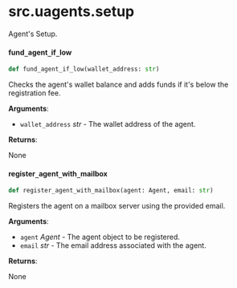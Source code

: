 <a id="src.uagents.setup"></a>

# src.uagents.setup

Agent's Setup.

<a id="src.uagents.setup.fund_agent_if_low"></a>

#### fund`_`agent`_`if`_`low

```python
def fund_agent_if_low(wallet_address: str)
```

Checks the agent's wallet balance and adds funds if it's below the registration fee.

**Arguments**:

- `wallet_address` _str_ - The wallet address of the agent.
  

**Returns**:

  None

<a id="src.uagents.setup.register_agent_with_mailbox"></a>

#### register`_`agent`_`with`_`mailbox

```python
def register_agent_with_mailbox(agent: Agent, email: str)
```

Registers the agent on a mailbox server using the provided email.

**Arguments**:

- `agent` _Agent_ - The agent object to be registered.
- `email` _str_ - The email address associated with the agent.
  

**Returns**:

  None

